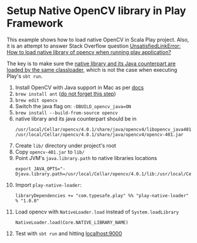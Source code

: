 # Setup Native OpenCV library in Play Framework

This example shows how to load native OpenCV in Scala Play project. 
Also, it is an attempt to answer Stack Overflow question [UnsatisfiedLinkError: How to load native library of opencv when running play application?](https://stackoverflow.com/questions/55520731/unsatisfiedlinkerror-how-to-load-native-library-of-opencv-when-running-play-app)

The key is to make sure the [native library and its Java counterpart are loaded by the same classloader](https://github.com/playframework/playframework/issues/2212#issuecomment-58824866),
which is not the case when executing Play's `sbt run`.

1. Install OpenCV with Java support in Mac as per [docs](https://opencv-java-tutorials.readthedocs.io/en/latest/01-installing-opencv-for-java.html#install-opencv-3-x-under-macos)
1. `brew install ant` ([do not forget this step](https://stackoverflow.com/a/46656269/5205022))
1. `brew edit opencv`
3. Switch the java flag on: `-DBUILD_opencv_java=ON`
4. `brew install --build-from-source opencv`
5. native library and its java counterpart should be in 
    ```
    /usr/local/Cellar/opencv/4.0.1/share/java/opencv4/libopencv_java401.dylib
    /usr/local/Cellar/opencv/4.0.1/share/java/opencv4/opencv-401.jar
    ```
1. Create `lib/` directory under project's root
1. Copy `opencv-401.jar` to `lib/`
1. Point JVM's `java.library.path` to native libraries locations
    ```
    export JAVA_OPTS="-Djava.library.path=/usr/local/Cellar/opencv/4.0.1/lib:/usr/local/Cellar/opencv/4.0.1/share/java/opencv4"
    ```
1. Import `play-native-loader`:
    ```
    libraryDependencies += "com.typesafe.play" %% "play-native-loader" % "1.0.0"
    ``` 
1. Load opencv with `NativeLoader.load` instead of `System.loadLibrary`
   ```
   NativeLoader.load(Core.NATIVE_LIBRARY_NAME)
   ```
1. Test with `sbt run` and hitting [localhost:9000](http://localhost:9000)

